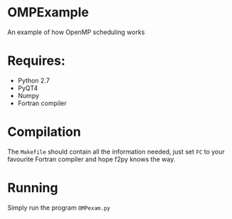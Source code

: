 # OMPExample
An example of how OpenMP scheduling works

# Requires:
- Python 2.7
- PyQT4
- Numpy
- Fortran compiler

# Compilation
The `Makefile` should contain all the information needed, just set `FC` to your favourite Fortran compiler and hope f2py knows the way.

# Running
Simply run the program `OMPexam.py`